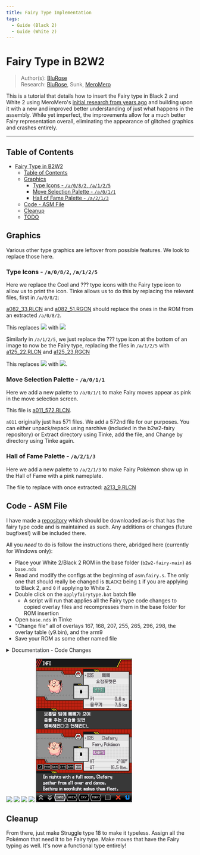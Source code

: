```yaml
---
title: Fairy Type Implementation
tags:
  - Guide (Black 2)
  - Guide (White 2)
---
```


# Fairy Type in B2W2
> Author(s): [BluRose](https://github.com/BluRosie) <br />
> Research: [BluRose](https://github.com/BluRosie), Sunk, [MeroMero](https://www.pokecommunity.com/showthread.php?t=349000)

This is a tutorial that details how to insert the Fairy type in Black 2 and White 2 using MeroMero's [initial research from years ago](https://www.pokecommunity.com/showthread.php?t=349000) and building upon it with a new and improved better understanding of just what happens in the assembly.  While yet imperfect, the improvements allow for a much better Fairy representation overall, eliminating the appearance of glitched graphics and crashes entirely.

---
## Table of Contents
- [Fairy Type in B2W2](#fairy-type-in-b2w2)
  - [Table of Contents](#table-of-contents)
  - [Graphics](#graphics)
    - [Type Icons - ``/a/0/8/2``, ``/a/1/2/5``](#type-icons---a082-a125)
    - [Move Selection Palette - ``/a/0/1/1``](#move-selection-palette---a011)
    - [Hall of Fame Palette - ``/a/2/1/3``](#hall-of-fame-palette---a213)
  - [Code - ASM File](#code---asm-file)
  - [Cleanup](#cleanup)
  - [TODO](#todo)

## Graphics
Various other type graphics are leftover from possible features.  We look to replace those here.

### Type Icons - ``/a/0/8/2``, ``/a/1/2/5``
Here we replace the Cool and ??? type icons with the Fairy type icon to allow us to print the icon.  Tinke allows us to do this by replacing the relevant files, first in ``/a/0/8/2``:

[a082_33.RLCN](resources/a082_33.RLCN) and [a082_51.RGCN](resources/a082_51.RGCN) should replace the ones in the ROM from an extracted ``/a/0/8/2``.

This replaces ![](resources/cool_type.png) with ![](resources/fairy_type_1.png)

Similarly in ``/a/1/2/5``, we just replace the ??? type icon at the bottom of an image to now be the Fairy type, replacing the files in ``/a/1/2/5`` with [a125_22.RLCN](resources/a125_22.RLCN) and [a125_23.RGCN](resources/a125_23.RGCN)

This replaces ![](resources/question_type.png) with ![](resources/fairy_type_2.png).

### Move Selection Palette - ``/a/0/1/1``
Here we add a new palette to ``/a/0/1/1`` to make Fairy moves appear as pink in the move selection screen.

This file is [a011_572.RLCN](resources/a011_572.RLCN).

``a011`` originally just has 571 files.  We add a 572nd file for our purposes.  You can either unpack/repack using narchive (included in the b2w2-fairy repository) or Extract directory using Tinke, add the file, and Change by directory using Tinke again.

### Hall of Fame Palette - ``/a/2/1/3``
Here we add a new palette to ``/a/2/1/3`` to make Fairy Pokémon show up in the Hall of Fame with a pink nameplate.

The file to replace with once extracted:  [a213_9.RLCN](resources/a213_9.RLCN)

## Code - ASM File
I have made a [repository](https://github.com/BluRosie/b2w2-fairy) which should be downloaded as-is that has the fairy type code and is maintained as such.  Any additions or changes (future bugfixes!) will be included there.

All you *need* to do is follow the instructions there, abridged here (currently for Windows only):
- Place your White 2/Black 2 ROM in the base folder (`b2w2-fairy-main`) as `base.nds`
- Read and modify the configs at the beginning of `asm\fairy.s`.  The only one that should really be changed is `BLACK2` being `1` if you are applying to Black 2, and `0` if applying to White 2.
- Double click on the `applyfairytype.bat` batch file
  - A script will run that applies all the Fairy type code changes to copied overlay files and recompresses them in the base folder for ROM insertion
- Open `base.nds` in Tinke
- "Change file" all of overlays 167, 168, 207, 255, 265, 296, 298, the overlay table (y9.bin), and the arm9
- Save your ROM as some other named file

<details>
<summary>Documentation - Code Changes</summary>

<br />

<b>Overlay 167</b>

This overlay hosts the type chart.  All the edits made to this overlay are for adjusting the type chart.  The type chart declaration is
```c
const u8 gTypeEffectiveness[NUM_OF_TYPES][NUM_OF_TYPES];

gTypeEffectiveness[atkType][defType] grabs the effectiveness of atkType when attacking defType
- 08 is super effective
- 04 is normal effective
- 02 is not very effective
- 00 is ineffective
```
So all of the code for accessing subsequent entries needs to take into account an extra element in each row and an extra column.

<br />

<b>Overlay 168</b>

This overlay hosts the move type -> move selection palette table.  We just write a 572 near the end of the file and leave it be to correspond to the newly created nclr in a011.

<br />

<b>Overlay 207</b>

This overlay handles a lot of the code for the summary screen.  We edit it to support the new type icon.

The old structure allocated for this was `0x264` in size, and at `0x130` it kept track of the type icon OAM id's or something like that.  I'm honestly not 100% certain what it is, but it maps something to the graphics.  This is a common theme with all of the type icon edits made.

First, we double the memory heap allocation size for the summary screen to give us freedom in messing with the structure.  We need to add an entry to the `0x130` structure.  This is an issue--it's baked into the overall structure.  We need to move it to the end of the old structure--we can do this by replacing the `0x130` entries that represent this with `0x264` and to increase the size of the allocated structure to begin with to allow for this moving.  How this is done is documented in the `asm\fairy.s` file.

<br />

<b>Overlay 255</b>

Similarly, the PC Screen has a structure `0xA5BC` in size.  At `0xA268` of this structure, the type icon OAM id's are stored once again.  This would be as simple as moving it to the end, but `0xA268` is actually just a part of a substructure that is baked into the overall structure that starts at `0x18C`.  At `0xA0DC` of this substructure, there is a massive array of OAM id's for every sprite that is possibly on screen.  This includes and captures the `0xA268` from the overall structure--so the code is written to move the type icons to the end of the structure at tag 475.  This prevents any overlap with other sprites that are present on screen as well.

Whenever switching off of a Pokémon, the type icons are all deleted and and replaced--this is done by deleting all of the type OAM id's in a for loop.  There are two separate code areas that are run for these, one for switching onto a new Pokémon and another for switching into blank space.  These for loops are both expanded to run one more time for the Fairy type.

<br />

<b>Overlay 265</b>

Here, the table `u32 type_to_loaded_gfx_hof[NUM_OF_TYPES]` exists to map the types to their loaded SPA file when the hall of fame cutscene happens.  This SPA is all of the particles that appear when the Pokémon slides on screen.  Similarly, the palette table is at the very end of the overlay, and the code was modified to make that table consist of halfwords over u32's to allow us to add more to the end without overflowing the overlay's memory region.

<br />

<b>Overlay 296</b>

Here, there is a lot of handling to increase the PokéDex's loaded sprites.  We increase the amount of space for the Dex structure and go on to move all of the type objects to the end of the structure so that the fairy type icon can be loaded as well.

<br />

<b>Overlay 298</b>

There is an initializer in the PokéDex routines that determines how many files can be loaded.  This limit is increased.

</details>

![](resources/summary_1.png) ![](resources/summary_2.png) ![](resources/select.png) ![](resources/pc_screen.png) ![](resources/pokedex.png)

## Cleanup
From there, just make Struggle type 18 to make it typeless.  Assign all the Pokémon that need it to be Fairy type.  Make moves that have the Fairy typing as well.  It's now a functional type entirely!
